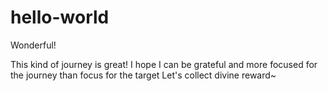 # hello-world

Wonderful!

This kind of journey is great! I hope I can be grateful and more focused for the journey than focus for the target
Let's collect divine reward~
